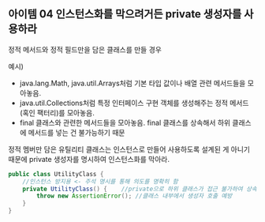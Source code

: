 ## 아이템 04 인스턴스화를 막으려거든 private 생성자를 사용하라

정적 메서드와 정적 필드만을 담은 클래스를 만들 경우  

예시) 
- java.lang.Math, java.util.Arrays처럼 기본 타입 값이나 배열 관련 메서드들을 모아놓음.  
- java.util.Collections처럼 특정 인터페이스 구현 객체를 생성해주는 정적 메서드(혹인 팩터리)를 모아놓음.
- final 클래스와 관련한 메서드들을 모아놓음. final 클래스를 상속해서 하위 클래스에 메서드를 넣는 건 불가능하기 때문

정적 멤버만 담은 유틸리티 클래스는 인스턴스로 만들어 사용하도록 설계된 게 아니기 때문에 private 생성자를 명시하여 인스턴스화를 막아라.

```java
public class UtilityClass {
    //인스턴스 방지용 <- 주석 명시를 통해 의도를 명확히 함
    private UtilityClass() {    //private으로 하위 클래스가 접근 불가하여 상속 불가
        throw new AssertionError(); //클래스 내부에서 생성자 호출 예방
    }
}
```






